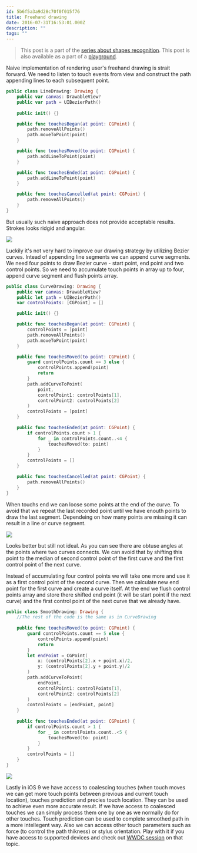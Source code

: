 ```yaml
---
id: 5b6f5a3a9d28c70f0f015f76
title: Freehand drawing
date: 2016-07-31T16:53:01.000Z
description: ""
tags: ""
---
```


> This post is a part of the [series about shapes recognition](http://ilya.puchka.me/shapes-recognition/). This post is also available as a part of a [playground](https://github.com/ilyapuchka/ShapesRecognition).

<!-- description -->

Naive implementation of rendering user's freehand drawing is strait forward. We need to listen to touch events from view and construct the path appending lines to each subsequent point.

```swift
public class LineDrawing: Drawing {
    public var canvas: DrawableView?
    public var path = UIBezierPath()
    
    public init() {}

    public func touchesBegan(at point: CGPoint) {
        path.removeAllPoints()
        path.moveToPoint(point)
    }

    public func touchesMoved(to point: CGPoint) {
        path.addLineToPoint(point)
    }

    public func touchesEnded(at point: CGPoint) {
        path.addLineToPoint(point)
    }

    public func touchesCancelled(at point: CGPoint) {
        path.removeAllPoints()
    }
}
```

But usually such naive approach does not provide acceptable results. Strokes looks ridgid and angular.

![](/content/images/2016/07/linedrawing.png)

Luckily it's not very hard to improve our drawing strategy by utilizing Bezier curves. Intead of appending line segments we can append curve segments. We need four points to draw Bezier curve - start point, end point and two control points. So we need to accumulate touch points in array up to four, append curve segment and flush points array.

```swift
public class CurveDrawing: Drawing {
    public var canvas: DrawableView?
    public let path = UIBezierPath()
    var controlPoints: [CGPoint] = []

    public init() {}

    public func touchesBegan(at point: CGPoint) {
        controlPoints = [point]
        path.removeAllPoints()
        path.moveToPoint(point)
    }

    public func touchesMoved(to point: CGPoint) {
        guard controlPoints.count == 3 else {
            controlPoints.append(point)
            return
        }
        path.addCurveToPoint(
            point,
            controlPoint1: controlPoints[1],
            controlPoint2: controlPoints[2]
        )
        controlPoints = [point]
    }

    public func touchesEnded(at point: CGPoint) {
        if controlPoints.count > 1 {
            for _ in controlPoints.count..<4 {
                touchesMoved(to: point)
            }
        }
        controlPoints = []
    }

    public func touchesCancelled(at point: CGPoint) {
        path.removeAllPoints()
    }
}
```

When touchs end we can loose some points at the end of the curve. To avoid that we repeat the last recorded point until we have enouth points to draw the last segment. Dependeing on how many points are missing it can result in a line or curve segment.

![](/content/images/2016/07/curvedrawing.png)

Looks better but still not ideal. As you can see there are obtuse angles at the points where two curves connects. We can avoid that by shifting this point to the median of second control point of the first curve and the first control point of the next curve.

Instead of accumulating four control points we will take one more and use it as a first control point of the second curve. Then we calculate new end point for the first curve and create a curve itself. At the end we flush control points array and store there shifted end point (it will be start point if the next curve) and the first control point of the next curve that we already have.

```swift
public class SmoothDrawing: Drawing {
    //The rest of the code is the same as in CurveDrawing
    
    public func touchesMoved(to point: CGPoint) {
        guard controlPoints.count == 5 else {
            controlPoints.append(point)
            return 
        }
        let endPoint = CGPoint(
            x: (controlPoints[2].x + point.x)/2,
            y: (controlPoints[2].y + point.y)/2
        )
        path.addCurveToPoint(
            endPoint,
            controlPoint1: controlPoints[1],
            controlPoint2: controlPoints[2]
        )
        controlPoints = [endPoint, point]
    }
    
    public func touchesEnded(at point: CGPoint) {
        if controlPoints.count > 1 {
            for _ in controlPoints.count..<5 {
                touchesMoved(to: point)
            }
        }
        controlPoints = []
    }
}
```

![](/content/images/2016/07/smoothdrawing.png)

Lastly in iOS 9 we have access to coalescing touches (when touch moves we can get more touch points between previous and current touch location), touches prediction and precies touch location. They can be used to achieve even more accurate result. If we have access to coalesced touches we can simply process them one by one as we normally do for other touches. Touch prediction can be used to complete smoothed path in a more intellegent way. Also we can access other touch parameters such as force (to control the path thikness) or stylus orientation. Play with it if you have access to supported devices and check out [WWDC session](https://developer.apple.com/videos/play/wwdc2015/233/) on that topic.
